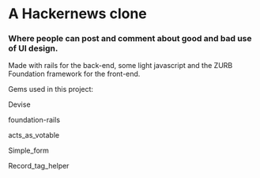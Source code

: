 # A Hackernews clone
### Where people can post and comment about good and bad use of UI design.
Made with rails for the back-end, some light javascript and the ZURB Foundation framework for the front-end.

Gems used in this project:

Devise

foundation-rails

acts_as_votable

Simple_form

Record_tag_helper

